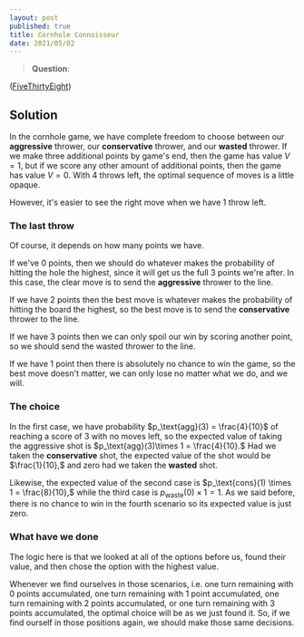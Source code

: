 ```yaml
---
layout: post
published: true
title: Cornhole Connoisseur
date: 2021/05/02
---
```


>**Question**: 

<!--more-->

([FiveThirtyEight](URL))

## Solution

In the cornhole game, we have complete freedom to choose between our **aggressive** thrower, our **conservative** thrower, and our **wasted** thrower. If we make three additional points by game's end, then the game has value $V = 1,$ but if we score any other amount of additional points, then the game has value $V = 0.$ With $4$ throws left, the optimal sequence of moves is a little opaque. 

However, it's easier to see the right move when we have $1$ throw left. 

### The last throw

Of course, it depends on how many points we have. 

If we've $0$ points, then we should do whatever makes the probability of hitting the hole the highest, since it will get us the full $3$ points we're after. In this case, the clear move is to send the **aggressive** thrower to the line.

If we have $2$ points then the best move is whatever makes the probability of hitting the board the highest, so the best move is to send the **conservative** thrower to the line.

If we have $3$ points then we can only spoil our win by scoring another point, so we should send the wasted thrower to the line.

If we have $1$ point then there is absolutely no chance to win the game, so the best move doesn't matter, we can only lose no matter what we do, and we will.

### The choice

In the first case, we have probability $p_\text{agg}(3) = \frac{4}{10}$ of reaching a score of $3$ with no moves left, so the expected value of taking the aggressive shot is $p_\text{agg}(3)\times 1 = \frac{4}{10}.$ Had we taken the **conservative** shot, the expected value of the shot would be $\frac{1}{10},$ and zero had we taken the **wasted** shot.

Likewise, the expected value of the second case is $p_\text{cons}(1) \times 1 = \frac{8}{10},$ while the third case is $p_\text{waste}(0) \times 1 = 1.$ As we said before, there is no chance to win in the fourth scenario so its expected value is just zero.

### What have we done

The logic here is that we looked at all of the options before us, found their value, and then chose the option with the highest value. 

Whenever we find ourselves in those scenarios, i.e. one turn remaining with $0$ points accumulated, one turn remaining with $1$ point accumulated, one turn remaining with $2$ points accumulated, or one turn remaining with $3$ points accumulated, the optimal choice will be as we just found it. So, if we find ourself in those positions again, we should make those same decisions. 

<br>
